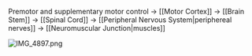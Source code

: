 Premotor and supplementary motor control -> [[Motor Cortex]] -> [[Brain Stem]] -> [[Spinal Cord]] -> [[Peripheral Nervous System|periphereal nerves]] -> [[Neuromuscular Junction|muscles]]

![IMG_4897.png](img_4897.png)
